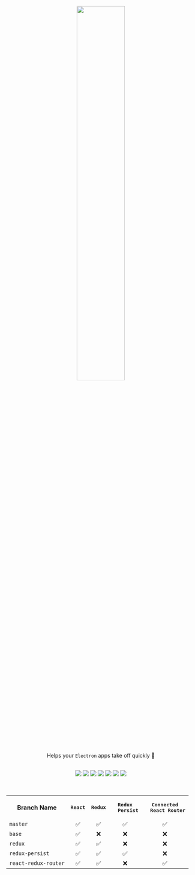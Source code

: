 <p align="center"><img width=50.5% src="https://i.ibb.co/f4Yk797/Group-1.png"></p>

<div align="center">
  Helps your <code>Electron</code> apps take off quickly 🚀
  <br />
  <br />
  <p align="center">
    <img src="https://img.shields.io/badge/Electron-4.0.0.-74b1be.svg" />
    <img src="https://img.shields.io/badge/React-16.7.0-61dafb.svg" />
    <img src="https://img.shields.io/badge/Redux-4.0.1-7643c0.svg" />
    <img src="https://img.shields.io/badge/ReduxPersist-5.10.0-e74c3c.svg" />
    <img src="https://img.shields.io/badge/ReactRouter-4.3.1-d40000.svg" />
    <img src="https://img.shields.io/badge/Webpack-4.28.2-1670b4.svg" />
    <img src="https://img.shields.io/badge/Babel-7.2.2-f5da55.svg" />
  </p>
<br />
<table>
  <th>Branch Name</th>
  <th><pre>React</pre></th>
  <th><pre>Redux</pre></th>
  <th><pre>Redux
  Persist</pre></th>
  <th><pre>Connected
  React Router</pre></th>
  <tr>
    <td><code>master</code></td>
    <td align="center">✅</td>
    <td align="center">✅</td>
    <td align="center">✅</td>
    <td align="center">✅</td>
  </tr
  <tr>
    <td><code>base</code></td>
    <td align="center">✅</td>
    <td align="center">❌</td>
    <td align="center">❌</td>
    <td align="center">❌</td>
  </tr
  <tr>
    <td><code>redux</code></td>
    <td align="center">✅</td>
    <td align="center">✅</td>
    <td align="center">❌</td>
    <td align="center">❌</td>
  </tr>
  <tr>
    <td><code>redux-persist</code></td>
    <td align="center">✅</td>
    <td align="center">✅</td>
    <td align="center">✅</td>
    <td align="center">❌</td>
  </tr>
  <tr>
    <td><code>react-redux-router</code></td>
    <td align="center">✅</td>
    <td align="center">✅</td>
    <td align="center">❌</td>
    <td align="center">✅</td>
  </tr>
</table>
  
  
</div>

